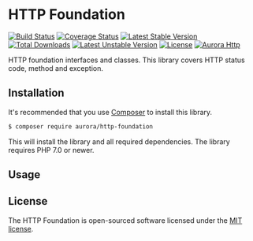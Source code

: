 HTTP Foundation
===============
[![Build Status](https://travis-ci.org/aurorahttp/http-foundation.svg)](https://travis-ci.org/aurorahttp/http-foundation)
[![Coverage Status](https://coveralls.io/repos/github/aurorahttp/http-foundation/badge.svg?branch=master)](https://coveralls.io/github/aurorahttp/http-foundation?branch=master)
[![Latest Stable Version](https://poser.pugx.org/aurora/http-foundation/v/stable.svg)](https://packagist.org/packages/aurora/http-foundation)
[![Total Downloads](https://poser.pugx.org/aurora/http-foundation/downloads.svg)](https://packagist.org/packages/aurora/http-foundation) 
[![Latest Unstable Version](https://poser.pugx.org/aurora/http-foundation/v/unstable.svg)](https://packagist.org/packages/aurora/http-foundation)
[![License](https://poser.pugx.org/aurora/http-foundation/license.svg)](https://packagist.org/packages/aurora/http-foundation)
[![Aurora Http](https://img.shields.io/badge/Powered_by-Aurora_Http-green.svg?style=flat)](https://aurorahttp.com/)

HTTP foundation interfaces and classes. This library covers HTTP status code, method and exception.

Installation
------------
It's recommended that you use [Composer](https://getcomposer.org/) to install this library.

```bash
$ composer require aurora/http-foundation
```

This will install the library and all required dependencies. The library requires PHP 7.0 or newer.

Usage
-----

## License

The HTTP Foundation is open-sourced software licensed under the [MIT license](http://opensource.org/licenses/MIT).